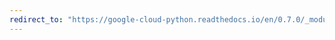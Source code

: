 ```yaml
---
redirect_to: "https://google-cloud-python.readthedocs.io/en/0.7.0/_modules/gcloud/exceptions.html"
---
```

